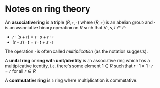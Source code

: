 # Notes on ring theory

An **associative ring** is a triple $(R, +, \cdot)$ where $(R, +)$ is an abelian group and $\cdot$ is an associative binary operation on $R$ such that $\forall r, s, t \in R$:

 - $r \cdot (s + t) = r \cdot s + r \cdot t$
 - $(r + s) \cdot t = r \cdot t + s \cdot t$

The operation $\cdot$ is often called *multiplication* (as the notation suggests).

A **unital ring** or **ring with unit/identity** is an associative ring which has a multiplicative identity, i.e. there's some element $1 \in R$ such that $r \cdot 1 = 1 \cdot r = r$ for all $r \in R$.

A **commutative ring** is a ring where multiplication is commutative.
